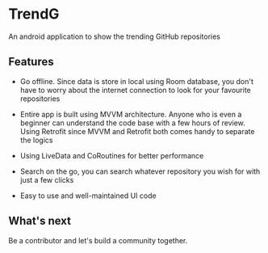 # TrendG

An android application to show the trending GitHub repositories

## Features

* Go offline. Since data is store in local using Room database, you don't have to worry about the internet connection to look for your favourite repositories

* Entire app is built using MVVM architecture. Anyone who is even a beginner can understand the code base with a few hours of review. Using Retrofit since MVVM and Retrofit both comes handy to separate the logics

* Using LiveData and CoRoutines for better performance

* Search on the go, you can search whatever repository you wish for with just a few clicks

* Easy to use and well-maintained UI code



## What's next

Be a contributor and let's build a community together.
